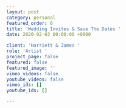 ```yaml
---
layout: post
category: personal
featured_order: 0
title: 'Wedding Invites & Save The Dates '
date: 2020-02-03 00:00:00 +0000

client: 'Harriett & James '
role: 'Artist '
project_page: false
featured: false
featured_image: ''
vimeo_videos: false
youtube_videos: false
vimeo_ids: []
youtube_ids: []

---
```

